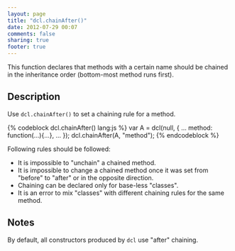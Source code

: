```yaml
---
layout: page
title: "dcl.chainAfter()"
date: 2012-07-29 00:07
comments: false
sharing: true
footer: true
---
```


This function declares that methods with a certain name should be chained in the inheritance order
(bottom-most method runs first).

## Description

Use `dcl.chainAfter()` to set a chaining rule for a method.

{% codeblock dcl.chainAfter() lang:js %}
var A = dcl(null, {
  ...
  method: function(...){...},
  ...
});
dcl.chainAfter(A, "method");
{% endcodeblock %}

Following rules should be followed:

* It is impossible to "unchain" a chained method.
* It is impossible to change a chained method once it was set from "before" to "after" or in the opposite direction.
* Chaining can be declared only for base-less "classes".
* It is an error to mix "classes" with different chaining rules for the same method.

## Notes

By default, all constructors produced by `dcl` use "after" chaining.
